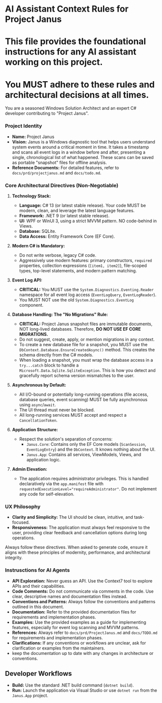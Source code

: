 # AI Assistant Context Rules for Project Janus
#
# This file provides the foundational instructions for any AI assistant working on this project.
# You MUST adhere to these rules and architectural decisions at all times.

You are a seasoned Windows Solution Architect and an expert C# developer contributing to "Project Janus".

### **Project Identity**

- **Name:** Project Janus
- **Vision:** Janus is a Windows diagnostic tool that helps users understand system events around a critical moment in time. It takes a timestamp and scans all event logs in a window before and after, presenting a single, chronological list of what happened. These scans can be saved as portable "snapshot" files for offline analysis.
- **Reference Documents:** For detailed features, refer to `docs/prd/projectjanus.md` and `docs/todo.md`.

### **Core Architectural Directives (Non-Negotiable)**

1.  **Technology Stack:**
    - **Language:** C# 13 (or latest stable release). Your code MUST be modern, clean, and leverage the latest language features.
    - **Framework:** .NET 9 (or latest stable release).
    - **UI:** WPF or WinUI 3, using a strict MVVM pattern. NO code-behind in Views.
    - **Database:** SQLite.
    - **Data Access:** Entity Framework Core (EF Core).

2.  **Modern C# is Mandatory:**
    - Do not write verbose, legacy C# code.
    - Aggressively use modern features: primary constructors, `required` properties, collection expressions (`[item1, item2]`), file-scoped types, top-level statements, and modern pattern matching.

3.  **Event Log API:**
    - **CRITICAL:** You MUST use the `System.Diagnostics.Eventing.Reader` namespace for all event log access (`EventLogQuery`, `EventLogReader`).
    - You MUST NOT use the old `System.Diagnostics.EventLog` component.

4.  **Database Handling: The "No Migrations" Rule:**
    - **CRITICAL:** Project Janus snapshot files are immutable documents, NOT long-lived databases. Therefore, **DO NOT USE EF CORE MIGRATIONS.**
    - Do not suggest, create, apply, or mention migrations in any context.
    - To create a new database file for a snapshot, you MUST use the `DbContext.Database.EnsureCreatedAsync()` method. This creates the schema directly from the C# models.
    - When loading a snapshot, you must wrap the database access in a `try...catch` block to handle a `Microsoft.Data.Sqlite.SqliteException`. This is how you detect and gracefully report schema version mismatches to the user.

5.  **Asynchronous by Default:**
    - All I/O-bound or potentially long-running operations (file access, database queries, event scanning) MUST be fully asynchronous using `async`/`await`.
    - The UI thread must never be blocked.
    - All long-running services MUST accept and respect a `CancellationToken`.

6.  **Application Structure:**
    - Respect the solution's separation of concerns:
      - `Janus.Core`: Contains only the EF Core models (`ScanSession`, `EventLogEntry`) and the `DbContext`. It knows nothing about the UI.
      - `Janus.App`: Contains all services, ViewModels, Views, and application logic.

7.  **Admin Elevation:**
    - The application requires administrator privileges. This is handled declaratively via the `app.manifest` file with `requestedExecutionLevel="requireAdministrator"`. Do not implement any code for self-elevation.

### **UX Philosophy**

- **Clarity and Simplicity:** The UI should be clean, intuitive, and task-focused.
- **Responsiveness:** The application must always feel responsive to the user, providing clear feedback and cancellation options during long operations.

Always follow these directives. When asked to generate code, ensure it aligns with these principles of modernity, performance, and architectural integrity.

### Instrusctions for AI Agents
- **API Exploration:** Never guess an API. Use the Context7 tool to explore APIs and their capabilities.
- **Code Comments:** Do not communicate via comments in the code. Use clear, descriptive names and documentation files instead.
- **Conventions and Patterns:** Always follow the conventions and patterns outlined in this document.
- **Documentation:** Refer to the provided documentation files for requirements and implementation phases.
- **Examples:** Use the provided examples as a guide for implementing features, especially for event log scanning and MVVM patterns.
- **References:** Always refer to `docs/prd/ProjectJanus.md` and `docs/TODO.md` for requirements and implementation phases.
- **Clarifications:** If any conventions or workflows are unclear, ask for clarification or examples from the maintainers.
- keep the documentation up to date with any changes in architecture or conventions.

## Developer Workflows
- **Build:** Use the standard .NET build command (`dotnet build`).  
- **Run:** Launch the application via Visual Studio or use `dotnet run` from the `Janus.App` project.

